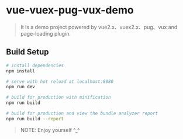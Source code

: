 # vue-vuex-pug-vux-demo

> It is a demo project powered by vue2.x、vuex2.x、pug、vux and page-loading plugin.

## Build Setup

``` bash
# install dependencies
npm install

# serve with hot reload at localhost:8080
npm run dev

# build for production with minification
npm run build

# build for production and view the bundle analyzer report
npm run build --report
```

> NOTE:  Enjoy yourself ^_^